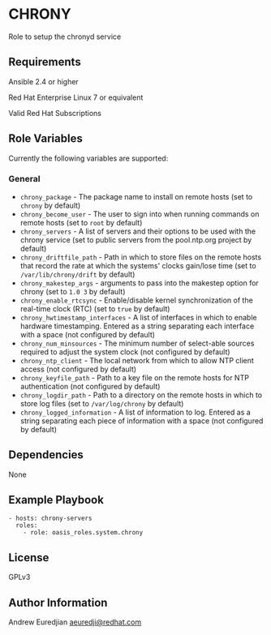 CHRONY
===========

Role to setup the chronyd service

Requirements
------------

Ansible 2.4 or higher

Red Hat Enterprise Linux 7 or equivalent

Valid Red Hat Subscriptions

Role Variables
--------------

Currently the following variables are supported:

### General

* `chrony_package` - The package name to install on remote hosts (set to `chrony` by default)
* `chrony_become_user` - The user to sign into when running commands on remote hosts (set to `root` by default)
* `chrony_servers` - A list of servers and their options to be used with the chrony service (set to public servers from the pool.ntp.org project by default)
* `chrony_driftfile_path` - Path in which to store files on the remote hosts that record the rate at which the systems' clocks gain/lose time (set to `/var/lib/chrony/drift` by default)
* `chrony_makestep_args` - arguments to pass into the makestep option for chrony (set to `1.0 3` by default)
* `chrony_enable_rtcsync` - Enable/disable kernel synchronization of the real-time clock (RTC) (set to `true` by default)
* `chrony_hwtimestamp_interfaces` - A list of interfaces in which to enable hardware timestamping. Entered as a string separating each interface with a space (not configured by default)
* `chrony_num_minsources` - The minimum number of select-able sources required to adjust the system clock (not configured by default)
* `chrony_ntp_client` - The local network from which to allow NTP client access (not configured by default)
* `chrony_keyfile_path` - Path to a key file on the remote hosts for NTP authentication (not configured by default)
* `chrony_logdir_path` - Path to a directory on the remote hosts in which to store log files (set to `/var/log/chrony` by default)
* `chrony_logged_information` - A list of information to log. Entered as a string separating each piece of information with a space (not configured by default)

Dependencies
------------

None

Example Playbook
----------------

```
- hosts: chrony-servers
  roles:
    - role: oasis_roles.system.chrony
```

License
-------

GPLv3

Author Information
------------------

Andrew Euredjian <aeuredji@redhat.com>
